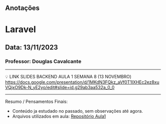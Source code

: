## Anotações

# Laravel

## Data: 13/11/2023

### Professor: Douglas Cavalcante

---

💡 LINK SLIDES BACKEND AULA 1 SEMANA 8 (13 NOVEMBRO)
https://docs.google.com/presentation/d/1MKdN3FQkz_aVf0T1IXHEc2ez8xuVQjxO9Dk-N_yE2yo/edit#slide=id.g29ab3aa532a_0_0

---

Resumo / Pensamentos Finais:

- Conteúdo ja estudado no passado, sem observações até agora.
- Arquivos utilizados em aula: [Repositório Aula1]()
